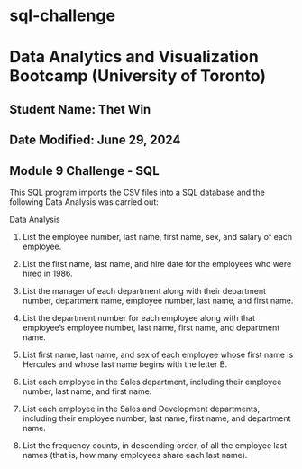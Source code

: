 # sql-challenge

# Data Analytics and Visualization Bootcamp (University of Toronto) 
## Student Name: Thet Win
## Date Modified: June 29, 2024
## Module 9 Challenge - SQL

This SQL program imports the CSV files into a SQL database and the following Data Analysis was carried out:

Data Analysis

1.	List the employee number, last name, first name, sex, and salary of each employee.
   
2.	List the first name, last name, and hire date for the employees who were hired in 1986.
   
3.	List the manager of each department along with their department number, department name, employee number, last name, and first name.
   
4.	List the department number for each employee along with that employee’s employee number, last name, first name, and department name.
   
5.	List first name, last name, and sex of each employee whose first name is Hercules and whose last name begins with the letter B.
    
6.	List each employee in the Sales department, including their employee number, last name, and first name.
    
7.	List each employee in the Sales and Development departments, including their employee number, last name, first name, and department name.
    
8.	List the frequency counts, in descending order, of all the employee last names (that is, how many employees share each last name).
    



